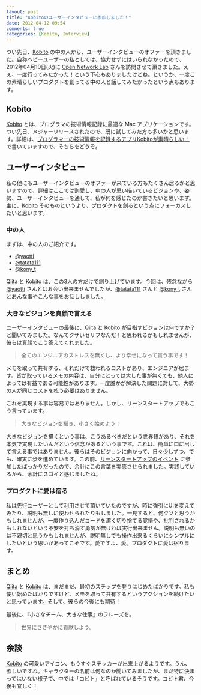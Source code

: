```yaml
---
layout: post
title: "Kobitoのユーザーインタビューに参加しました！"
date: 2012-04-12 09:54
comments: true
categories: [Kobito, Interview]
---
```


つい先日、[Kobito](http://kobitoapp.com/) の中の人から、ユーザーインタビューのオファーを頂きました。自称ヘビーユーザーの私としては、協力せずにはいられなかったので、2012年04月10日(火)に [Open Network Lab](http://onlab.jp/) さんを訪問させて頂きました。えぇ、一度行ってみたかった！という下心もありましたけどね。というか、一度この素晴らしいプロダクトを創ってる中の人と話してみたかったという点もあります。

<!-- more -->

## Kobito

[Kobito](http://kobitoapp.com/) とは、プログラマの技術情報記録に最適な Mac アプリケーションです。つい先日、メジャーリリースされたので、既に試してみた方も多いかと思います。詳細は、[プログラマーの技術情報を記録するアプリKobitoが素晴らしい！](http://fakestarbaby.github.com/blog/2012/04/02/awesome-app-kobito/) で書いていますので、そちらをどうぞ。

## ユーザーインタビュー

私の他にもユーザーインタビューのオファーが来ている方もたくさん居るかと思いますので、詳細はここでは割愛し、中の人が思い描いているビジョンや、姿勢、ユーザーインタビューを通して、私が何を感じたのか書きたいと思います。主に、[Kobito](http://kobitoapp.com/) そのものというより、プロダクトを創るという点にフォーカスしたいと思います。

### 中の人

まずは、中の人のご紹介です。

* [@yaotti](http://twitter.com/yaotti)
* [@tatata111](http://twitter.com/tatata111)
* [@kony_t](http://twitter.com/kony_t)

[Qiita](http://qiita.com/) と [Kobito](http://kobitoapp.com/) は、この3人の方だけで創り上げています。今回は、残念ながら [@yaotti](http://twitter.com/yaotti) さんとはお会い出来ませんでしたが、[@tatata111](http://twitter.com/tatata111) さんと [@kony_t](http://twitter.com/kony_t) さんとあんな事やこんな事をお話ししました。

### 大きなビジョンを真顔で言える

ユーザーインタビューの最後に、Qiita と Kobito が目指すビジョンは何ですか？と聞いてみました。なんてクサいセリフなんだ！と思われるかもしれませんが、彼らは真顔でこう答えてくれました。

> 全てのエンジニアのストレスを無くし、より幸せになって貰う事です！

メモを取って共有する、それだけで救われるコストがあり、エンジニアが居ます。皆が取っているメモの内容は、自分にとっては大した事が無くても、他人によっては有益である可能性があります。一度誰かが解決した問題に対して、大勢の人が同じコストを払う必要はありません。

これを実現する事は容易ではありません。しかし、リーンスタートアップでもこう言っています。

> 大きなビジョンを描き、小さく始めよう！

大きなビジョンを描くという事は、こうあるべきだという世界観があり、それを本気で実現したいんだという信念があるという事です。これは、簡単に口に出して言える事ではありません。彼らはそのビジョンに向かって、日々少しずつ、でも、確実に歩を進めています。この前、[リーンスタートアップのイベント](http://fakestarbaby.github.com/blog/2012/04/06/amazon-lean-cloud-revolution/) に参加したばっかりだったので、余計にこの言葉を実感させられました。実践しているから、余計にスゴイと感じましたね。

### プロダクトに愛は宿る

私は先行ユーザーとして利用させて頂いていたのですが、時に強引にUIを変えてみたり、説明も無しに使わせられたりもしました。一見すると、何クソと思うかもしれませんが、一度作り込んだコードを潔く切り捨てる覚悟や、批判されるかもしれないという不安を打ち消す勇気が無ければ実行出来ません。説明も無いのは不親切と思うかもしれませんが、説明無しでも操作出来るくらいにシンプルにしたいという思いがあってこそです。愛ですよ、愛。プロダクトに愛は宿ります。

## まとめ

[Qiita](http://qiita.com/) と [Kobito](http://kobitoapp.com/) は、まだまだ、最初のステップを登りはじめたばかりです。私も使い始めたばかりですけど、メモを取って共有するというアクションを続けたいと思っています。そして、彼らの今後にも期待！

最後に、『小さなチーム、大きな仕事』のフレーズを。

> 世界にささやかに貢献しよう。

## 余談

[Kobito](http://kobitoapp.com/) の可愛いアイコン、もうすぐステッカーが出来上がるようです。うん、欲しいですね。キャラクターの名前は何なのか聞いてみましたが、まだ特に決まってはいない様子で、中では「コビト」と呼ばれているそうです。コビト君、今後も宜しく！
